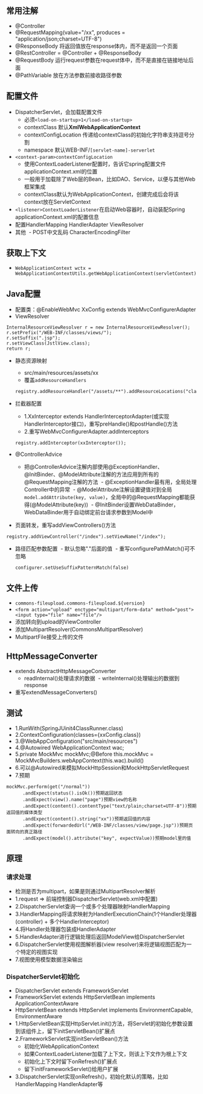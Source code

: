 ## 常用注解
- @Controller
- @RequestMapping(value="/xx", produces = "application/json;charset=UTF-8")
- @ResponseBody 将返回值放在response体内，而不是返回一个页面
- @RestController = @Controller + @ResponseBody
- @RequestBody 运行request参数在request体中，而不是直接在链接地址后面
- @PathVariable 放在方法参数前接收路径参数

## 配置文件
- DispatcherServlet，会加载配置文件
  - 必须`<load-on-startup>1</load-on-startup>`
  - contextClass 默认**XmlWebApplicationContext**
  - contextConfigLocation 传递给contextClass的初始化字符串支持逗号分割
  - namespace 默认WEB-INF/`[servlet-name]-serverlet`
- `<context-param>contextConfigLocation`
  - 使用ContextLoaderListener配置时，告诉它spring配置文件applicationContext.xml的位置
  - 一般用于加载除了Web层的Bean，比如DAO、Service，以便与其他Web框架集成
  - contextClass默认为WebApplicationContext，创建完成后会将该context放在ServletContext
- `<listener>ContextLoaderListener`在启动Web容器时，自动装配Spring applicationContext.xml的配置信息
- 配置HandlerMapping HandlerAdapter ViewResolver
- 其他
  - POST中文乱码 CharacterEncodingFilter
  
## 获取上下文
- `WebApplicationContext wctx = WebApplicationContextUtils.getWebApplicationContext(servletContext)`

## Java配置
- 配置类：@EnableWebMvc XxConfig extends WebMvcConfigurerAdapter
- ViewResolver
```
InternalResourceViewResolver r = new InternalResourceViewResolver();
r.setPrefix("/WEB-INF/classes/views/");
r.setSuffix(".jsp");
r.setViewClass(JstlView.class);
return r;
```
- 静态资源映射
  - src/main/resources/assets/xx
  - 覆盖`addResourceHandlers`
  ```
  registry.addResourceHandler("/assets/**").addResourceLocations("classpath:/assets/");
  ```
- 拦截器配置
  - 1.XxInterceptor extends HandlerInterceptorAdapter(或实现HandlerInterceptor接口)，重写preHandle()和postHandle()方法
  - 2.重写WebMvcConfigurerAdapter.addInterceptors
  ```
  registry.addInterceptor(xxInterceptor());
  ```
- @ControllerAdvice
  - 把@ControllerAdvice注解内部使用@ExceptionHandler、@InitBinder、@ModelAttribute注解的方法应用到所有的@RequestMapping注解的方法
  - @ExceptionHandler最有用，全局处理Controller中的异常
  - @ModelAttribute注解设置键值对到全局`model.addAttribute(key, value)`，全局中的@RequestMapping都能获得(@ModelAttribute(key))
  - @InitBinder设置WebDataBinder，WebDataBinder用于自动绑定前台请求参数到Model中

- 页面转发，重写addViewControllers()方法
```
registry.addViewController("/index").setViewName("/index");
```

- 路径匹配参数配置
  - 默认忽略"."后面的值
  - 重写configurePathMatch()可不忽略
  ```
  configurer.setUseSuffixPatternMatch(false)
  ```

## 文件上传
- `commons-fileupload.commons-fileupload.${version}`
- `<form action="upload" enctype="multipart/form-data" method="post"><input type="file" name="file"/>`
- 添加转向到upload的ViewController
- 添加MultipartResolver(CommonsMultipartResolver)
- MultipartFile接受上传的文件

## HttpMessageConverter
- extends AbstractHttpMessageConverter
  - readInternal()处理请求的数据
  - writeInternal()处理输出的数据到response
- 重写extendMessageConverters()

## 测试
- 1.RunWith(SpringJUinit4ClassRunner.class)
- 2.ContextConfiguration(classes={xxConfig.class})
- 3.@WebAppConfiguration("src/main/resources")
- 4.@Autowired WebApplicationContext wac;
- 5.private MockMvc mockMvc;@Before this.mockMvc = MockMvcBuilders.webAppContext(this.wac).build()
- 6.可以@Autowired来模拟MockHttpSession和MockHttpServletRequest
- 7.预期
```
mockMvc.perform(get("/normal"))
      .andExpect(status().isOk())预期返回状态
      .andExpect(view().name("page")预期view的名称
      .andExpect(content().contentType("text/plain;charset=UTF-8"))预期返回值的媒体类型
      .andExpect(content().string("xx"))预期返回值的内容
      .andExpect(forwardedUrl("/WEB-INF/classes/view/page.jsp"))预期页面转向的真正路径
      .andExpect(model().attribute("key", expectValue))预期model里的值
```
## 原理
### 请求处理
- 检测是否为multipart，如果是则通过MultipartResolver解析
- 1.request => 前端控制器DispatcherServlet(web.xml中配置)
- 2.DispatcherServlet查询一个或多个处理器映射HandlerMapping
- 3.HandlerMapping将请求映射为HandlerExecutionChain(1个Handler处理器(controller) + 多个HandlerInterceptor)
- 4.将Handler处理器包装成HandlerAdapter
- 5.HandlerAdapter进行逻辑处理后返回ModelView给DispatcherServlet
- 6.DispatcherServlet使用视图解析器(view resolver)来将逻辑视图匹配为一个特定的视图实现
- 7.视图使用模型数据渲染输出

### DispatcherServlet初始化
- DispatcherServlet extends FrameworkServlet
- FrameworkServlet extends HttpServletBean implements ApplicationContextAware
- HttpServletBean extends HttpServlet implements EnvironmentCapable, EnvironmentAware
- 1.HttpServletBean实现HttpServlet.init()方法，将Servlet的初始化参数设置到该组件上，留下initServletBean()扩展点
- 2.FrameworkServlet实现initServletBean()方法
  - 初始化WebApplicationContext
  - 如果ContextLoaderListener加载了上下文，则该上下文作为根上下文
  - 初始化上下文时留下onRefresh()扩展点
  - 留下initFrameworkServlet()给用户扩展
- 3.DispatcherServlet实现onRefresh()，初始化默认的策略，比如HandlerMapping HandlerAdapter等
